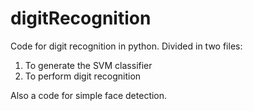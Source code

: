 # digitRecognition

Code for digit recognition in python.
Divided in two files:
1. To generate the SVM classifier
2. To perform digit recognition

Also a code for simple face detection.